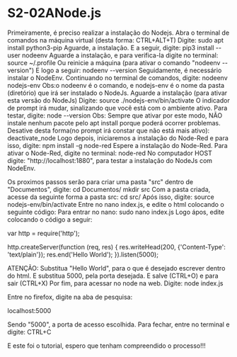 # S2-02ANode.js
Primeiramente, é preciso realizar a instalação do Nodejs. 
Abra o terminal de comandos na máquina virtual (desta forma: CTRL+ALT+T)
Digite: 
sudo apt install python3-pip
Aguarde, a instalação. E a seguir, digite: 
pip3 install --user nodeenv 
Aguarde a instalação, e para verifica-la digite no terminal: 
source ~/.profile 
Ou reinicie a máquina (para ativar o comando "nodeenv --version")
E logo a seguir: 
nodeenv --version
Seguidamente, é necessário instalar o NodeEnv. Continuando no terminal de comandos, digite: 
nodeenv nodejs-env 
Obs:o nodeenv é o comando, e nodejs-env é o nome da pasta (diretório) que irá ser
instalado o NodeJs.
Aguarde a instalação (para ativar esta versão do NodeJs)
Digite: 
source ./nodejs-env/bin/activate
O indicador de prompt irá mudar, sinalizando que você está com o ambiente ativo.
Para testar, digite: 
node --version
Obs: Sempre que ativar por este modo, NÃO instale nenhum pacote pelo apt install porque poderá ocorrer problemas.
Desative desta forma(no prompt irá constar que não está mais ativo): 
deactivate_node
Logo depois, iniciaremos a instalação do Node-Red e para isso, digite: 
npm install -g node-red
Espere a instalação do Node-Red.
Para ativar o Node-Red, digite no terminal: 
node-red
No computador HOST digite: "http://localhost:1880", para testar a instalação do NodeJs com NodeEnv.

Os proximos passos serão para criar uma pasta "src" dentro de "Documentos", digite:
cd Documentos/
mkdir src
Com a pasta criada, acesse da seguinte forma a pasta src:
cd src/
Após isso, digite: 
source nodejs-env/bin/activate
Entre no nano index.js, e edite o html colocando o seguinte código:
Para entrar no nano:
sudo nano index.js
Logo ápos, edite colocando o código a seguir:

var http = require('http');

http.createServer(function (req, res) {
  res.writeHead(200, {'Content-Type': 'text/plain'});
  res.end('Hello World');
}).listen(5000);

ATENÇÃO: Substitua "Hello World", para o que é desejado escrever dentro do html. E substitua 5000, pela porta desejada. E salve (CTRL+O) e para sair (CTRL+X)
Por fim, para acessar no node na web. Digite:
node index.js

Entre no firefox, digite na aba de pesquisa: 

localhost:5000 

Sendo "5000", a porta de acesso escolhida.
Para fechar, entre no terminal e digite: CTRL+C

E este foi o tutorial, espero que tenham compreendido o processo!!!
